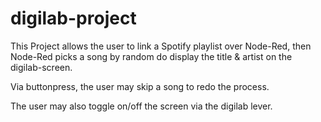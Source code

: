 # digilab-project

This Project allows the user to link a Spotify playlist over Node-Red, then Node-Red picks a song by random do display the title & artist on the digilab-screen.

Via buttonpress, the user may skip a song to redo the process.

The user may also toggle on/off the screen via the digilab lever.
